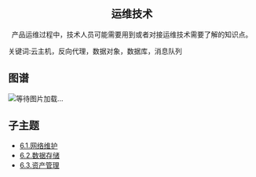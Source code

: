 <h2 align="center">运维技术</h2>
<p align="center">产品运维过程中，技术人员可能需要用到或者对接运维技术需要了解的知识点。</p>
<p">关键词:云主机，反向代理，数据对象，数据库，消息队列</p>

## 图谱
![等待图片加载...](https://github.com/gonglei007/GameDevMind/blob/main/exports/6.运维技术.png?raw=true)

## 子主题
* [6.1.网络维护](https://github.com/gonglei007/GameDevMind/blob/main/mds/6.1.网络维护.md)
* [6.2.数据存储](https://github.com/gonglei007/GameDevMind/blob/main/mds/6.2.数据存储.md)
* [6.3.资产管理](https://github.com/gonglei007/GameDevMind/blob/main/mds/6.3.资产管理.md)
